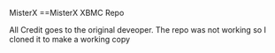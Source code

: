 MisterX
==MisterX XBMC Repo

All Credit goes to the original deveoper. 
The repo was not working so I cloned it to make a working copy
